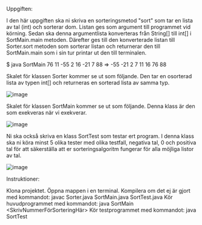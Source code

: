 






Uppgiften:

I den här uppgiften ska ni skriva en sorteringsmetod "sort" som tar en lista av tal (int) och sorterar dom. Listan
ges som argument till programmet vid körning. Sedan ska denna argumentlista konverteras från String[] till int[] i
SortMain.main metoden. Därefter ges till den konverterade listan till Sorter.sort metoden som sorterar listan och
returnerar den till SortMain.main som i sin tur printar ut den till terminalen.

$ java SortMain 76 11 -55 2 16 -21 7 88
=> -55 -21 2 7 11 16 76 88

Skalet för klassen Sorter kommer se ut som följande. Den tar en osorterad lista av typen int[] och returneras en
sorterad lista av samma typ.

![image](https://user-images.githubusercontent.com/26309279/141968292-d3cb379c-d572-43f9-9e9b-4f61b598f58a.png)


Skalet för klassen SortMain kommer se ut som följande. Denna klass är den som exekveras när vi exekverar.

![image](https://user-images.githubusercontent.com/26309279/141968340-60021fdc-d8af-40d2-9447-1abdc5d582d8.png)


Ni ska också skriva en klass SortTest som testar ert program. I denna klass ska ni köra minst 5 olika tester med
olika testfall, negativa tal, 0 och positiva tal för att säkerställa att er sorteringsalgoritm fungerar för alla möjliga
listor av tal.

![image](https://user-images.githubusercontent.com/26309279/141968396-2114d018-5764-4aa4-86f1-a38c06e2a9eb.png)

Instruktioner:

Klona projektet.
Öppna mappen i en terminal.
Kompilera om det ej är gjort med kommandot: javac Sorter.java SortMain.java SortTest.java
Kör huvudprogrammet med kommandot: java SortMain <SkrivNummerFörSorteringHär>
Kör testprogrammet med kommandot: java SortTest
